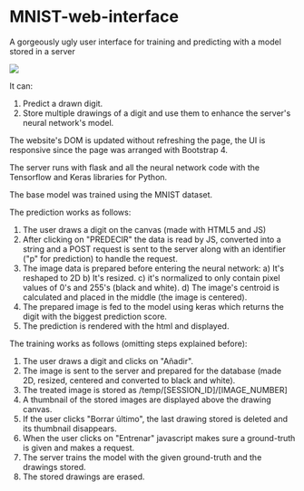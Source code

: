# MNIST-web-interface

A gorgeously ugly user interface for training and predicting with a model stored in a server

![](mnist-web.gif)

It can:
  1. Predict a drawn digit.
  2. Store multiple drawings of a digit and use them to enhance the server's neural network's model.
  
 
  
The website's DOM is updated without refreshing the page, the UI is responsive since the page was arranged with Bootstrap 4.

The server runs with flask and all the neural network code with the Tensorflow and Keras libraries for Python.

The base model was trained using the MNIST dataset.

The prediction works as follows:
  1. The user draws a digit on the canvas (made with HTML5 and JS)
  2. After clicking on "PREDECIR" the data is read by JS, converted into a string and a POST request is 
    sent to the server along with an identifier ("p" for prediction) to handle the request.
  3. The image data is prepared before entering the neural network:
      a) It's reshaped to 2D
      b) It's resized.
      c) it's normalized to only contain pixel values of 0's and 255's (black and white).
      d) The image's centroid is calculated and placed in the middle (the image is centered).
  5. The prepared image is fed to the model using keras which returns the digit with the biggest 
     prediction score.
  6. The prediction is rendered with the html and displayed.
  
 The training works as follows (omitting steps explained before):
  1. The user draws a digit and clicks on "Añadir".
  2. The image is sent to the server and prepared for the database (made 2D, resized, centered and 
      converted to black and white).
  3. The treated image is stored as /temp/[SESSION_ID]/[IMAGE_NUMBER]
  4. A thumbnail of the stored images are displayed above the drawing canvas.
  5. If the user clicks "Borrar último", the last drawing stored is deleted and its thumbnail disappears.
  5. When the user clicks on "Entrenar" javascript makes sure a ground-truth is given and makes a request.
  6. The server trains the model with the given ground-truth and the drawings stored.
  7. The stored drawings are erased.
